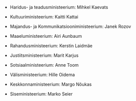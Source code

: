 - Haridus- ja teadusministeerium:	Mihkel Kaevats

- Kultuuriministeerium:	Kaitti Kattai

- Majandus- ja Kommunikatsiooniministeerium:	Janek Rozov

- Maaeluministeerium:	Airi Aunbaum

- Rahandusministeerium:	Kerstin Laidmäe

- Justiitsministeerium:	Marit Karjus

- Sotsiaalministeerium:	Anne Toom

- Välisministeerium:	Hille Oidema 

- Keskkonnaministeerium:	Margo Nõukas 

- Siseministeerium:	Marko Seier

